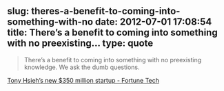slug: theres-a-benefit-to-coming-into-something-with-no
date: 2012-07-01 17:08:54
title: There’s a benefit to coming into something with no preexisting...
type: quote
---

> There’s a benefit to coming into something with no preexisting knowledge. We ask the dumb questions.

[Tony Hsieh’s new $350 million startup - Fortune Tech](http://tech.fortune.cnn.com/2012/01/23/tony-hsieh-las-vegas-zappos/)
